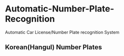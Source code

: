 # Automatic-Number-Plate-Recognition

Automatic Car License/Number Plate recognition System

## Korean(Hangul) Number Plates
